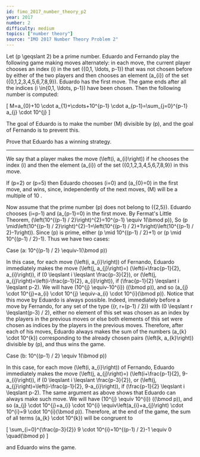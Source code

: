 ```yaml
---
id: fimo_2017_number_theory_p2
year: 2017
number: 2
difficulty: medium
topics: ["number theory"]
source: "IMO 2017 Number Theory Problem 2"
---
```


Let \(p \geqslant 2\) be a prime number. Eduardo and Fernando play the following game making moves alternately: in each move, the current player chooses an index \(i\) in the set \(\{0,1, \ldots, p-1\}\) that was not chosen before by either of the two players and then chooses an element \(a_{i}\) of the set \(\{0,1,2,3,4,5,6,7,8,9\}\). Eduardo has the first move. The game ends after all the indices \(i \in\{0,1, \ldots, p-1\}\) have been chosen. Then the following number is computed:

\[
M=a_{0}+10 \cdot a_{1}+\cdots+10^{p-1} \cdot a_{p-1}=\sum_{j=0}^{p-1} a_{j} \cdot 10^{j}
\]

The goal of Eduardo is to make the number \(M\) divisible by \(p\), and the goal of Fernando is to prevent this.

Prove that Eduardo has a winning strategy.

---
We say that a player makes the move \(\left(i, a_{i}\right)\) if he chooses the index \(i\) and then the element \(a_{i}\) of the set \(\{0,1,2,3,4,5,6,7,8,9\}\) in this move.

If \(p=2\) or \(p=5\) then Eduardo chooses \(i=0\) and \(a_{0}=0\) in the first move, and wins, since, independently of the next moves, \(M\) will be a multiple of 10 .

Now assume that the prime number \(p\) does not belong to \(\{2,5\}\). Eduardo chooses \(i=p-1\) and \(a_{p-1}=0\) in the first move. By Fermat's Little Theorem, \(\left(10^{(p-1) / 2}\right)^{2}=10^{p-1} \equiv 1(\bmod p)\), So \(p \mid\left(10^{(p-1) / 2}\right)^{2}-1=\left(10^{(p-1) / 2}+1\right)\left(10^{(p-1) / 2}-1\right)\). Since \(p\) is prime, either \(p \mid 10^{(p-1) / 2}+1\) or \(p \mid 10^{(p-1) / 2}-1\). Thus we have two cases:

Case \(a: 10^{(p-1) / 2} \equiv-1(\bmod p)\)

In this case, for each move \(\left(i, a_{i}\right)\) of Fernando, Eduardo immediately makes the move \(\left(j, a_{j}\right)=\) \(\left(i+\frac{p-1}{2}, a_{i}\right)\), if \(0 \leqslant i \leqslant \frac{p-3}{2}\), or \(\left(j, a_{j}\right)=\left(i-\frac{p-1}{2}, a_{i}\right)\), if \(\frac{p-1}{2} \leqslant i \leqslant p-2\). We will have \(10^{j} \equiv-10^{i}\) \((\bmod p)\), and so \(a_{j} \cdot 10^{j}=a_{i} \cdot 10^{j} \equiv-a_{i} \cdot 10^{i}(\bmod p)\). Notice that this move by Eduardo is always possible. Indeed, immediately before a move by Fernando, for any set of the type \(\{r, r+(p-1) / 2\}\) with \(0 \leqslant r \leqslant(p-3) / 2\), either no element of this set was chosen as an index by the players in the previous moves or else both elements of this set were chosen as indices by the players in the previous moves. Therefore, after each of his moves, Eduardo always makes the sum of the numbers \(a_{k} \cdot 10^{k}\) corresponding to the already chosen pairs \(\left(k, a_{k}\right)\) divisible by \(p\), and thus wins the game.

Case \(b: 10^{(p-1) / 2} \equiv 1(\bmod p)\)

In this case, for each move \(\left(i, a_{i}\right)\) of Fernando, Eduardo immediately makes the move \(\left(j, a_{j}\right)=\) \(\left(i+\frac{p-1}{2}, 9-a_{i}\right)\), if \(0 \leqslant i \leqslant \frac{p-3}{2}\), or \(\left(j, a_{j}\right)=\left(i-\frac{p-1}{2}, 9-a_{i}\right)\), if \(\frac{p-1}{2} \leqslant i \leqslant p-2\). The same argument as above shows that Eduardo can always make such move. We will have \(10^{j} \equiv 10^{i}\) \((\bmod p)\), and so \(a_{j} \cdot 10^{j}+a_{i} \cdot 10^{i} \equiv\left(a_{i}+a_{j}\right) \cdot 10^{i}=9 \cdot 10^{i}(\bmod p)\). Therefore, at the end of the game, the sum of all terms \(a_{k} \cdot 10^{k}\) will be congruent to

\[
\sum_{i=0}^{\frac{p-3}{2}} 9 \cdot 10^{i}=10^{(p-1) / 2}-1 \equiv 0 \quad(\bmod p)
\]

and Eduardo wins the game.
